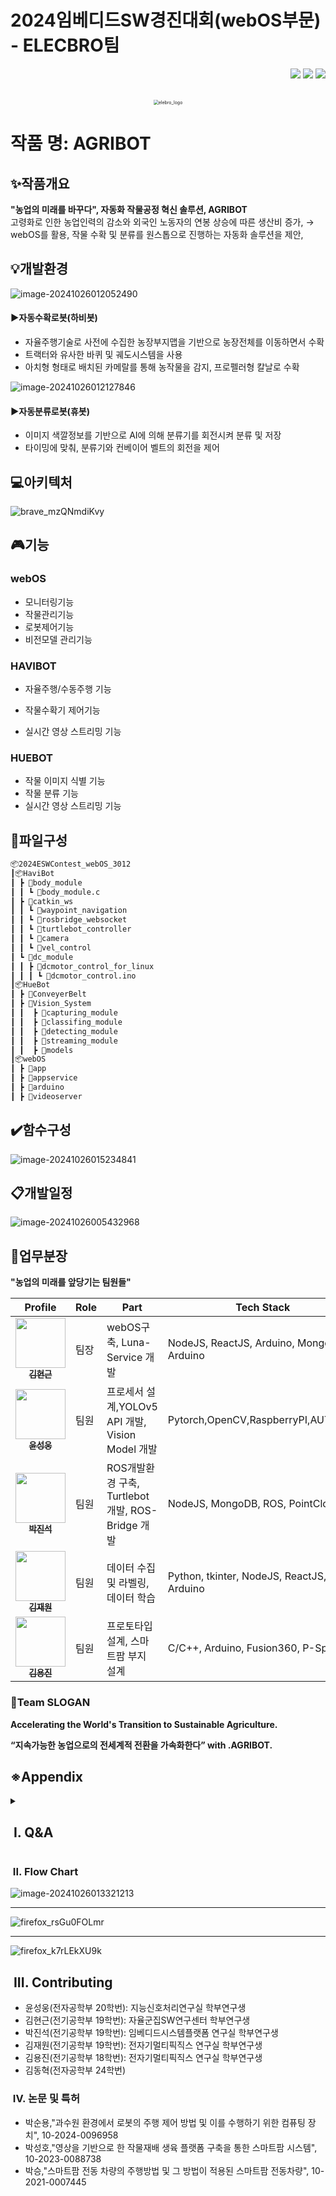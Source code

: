 # 2024임베디드SW경진대회(webOS부문) - ELECBRO팀
<div align="right">
<a href="https://github.com/YUNSUNGWOONG/2024ESWContest_webOS_3012"><img src="https://img.shields.io/badge/github-%23121011.svg?style=for-the-badge&logo=github&logoColor=white"/></a>
<a href="https://www.youtube.com/watch?v=8vGp5RCuV1c&list=PL55PqTOxkIlj9y1oz22rkJxP7jqsUbBGb&index=1"><img src="https://img.shields.io/badge/YouTube-%23FF0000.svg?style=for-the-badge&logo=YouTube&logoColor=white"/></a>
<a href="https://velog.io/@2170004487z/series/%EC%A0%9C22%ED%9A%8C-%EC%9E%84%EB%B2%A0%EB%94%94%EB%93%9CSW%EA%B2%BD%EC%A7%84%EB%8C%80%ED%9A%8C" target="_blank"><img src="https://img.shields.io/badge/Velog_(2170004487z)-20C997?style=for-the-badge&logo=velog&logoColor=white"/></a>
</div>


<p align="center">
  <br>
 	<img src="./assets/images/README/image-20241026190510507.png" alt="elebro_logo" style="zoom:50%;" />
  <br>
</p>



# 작품 명: AGRIBOT

## ✨작품개요
**"농업의 미래를 바꾸다", 자동화 작물공정 혁신 솔루션, AGRIBOT**<br>
고령화로 인한 농업인력의 감소와 외국인 노동자의 연봉 상승에 따른 생산비 증가,
→ webOS를 활용, 작물 수확 및 분류를 원스톱으로 진행하는 자동화 솔루션을 제안,



## 💡개발환경

![image-20241026012052490](./assets/images/README/image-20241026012052490.png)

#### ▶자동수확로봇(하비봇)

- 자율주행기술로 사전에 수집한 농장부지맵을 기반으로 농장전체를 이동하면서 수확
- 트랙터와 유사한 바퀴 및 궤도시스템을 사용
- 아치형 형태로 배치된 카메랄를 통해 농작물을 감지, 프로펠러형 칼날로 수확



![image-20241026012127846](./assets/images/README/image-20241026012127846.png)

#### ▶자동분류로봇(휴봇)

- 이미지 색깔정보를 기반으로 AI에 의해 분류기를 회전시켜 분류 및 저장
- 타이밍에 맞춰, 분류기와 컨베이어 벨트의 회전을 제어



##  💻아키텍처

![brave_mzQNmdiKvy](./assets/images/README/brave_mzQNmdiKvy.webp)

## 🎮기능

### webOS

- 모니터링기능
- 작물관리기능
- 로봇제어기능
- 비전모델 관리기능



### HAVIBOT

- 자율주행/수동주행 기능
- 작물수확기 제어기능

- 실시간 영상 스트리밍 기능



### HUEBOT

- 작물 이미지 식별 기능
- 작물 분류 기능
- 실시간 영상 스트리밍 기능







## 📂파일구성

```bash
📦2024ESWContest_webOS_3012
┃📦HaviBot
┃ ┣ 📂body_module
┃ ┃ ┗ 📜body_module.c
┃ ┣ 📂catkin_ws
┃ ┃ ┗ 📂waypoint_navigation
┃ ┃ ┗ 📂rosbridge_websocket
┃ ┃ ┗ 📂turtlebot_controller
┃ ┃ ┗ 📂camera
┃ ┃ ┗ 📂vel_control
┃ ┗ 📂dc_module
┃ ┃ ┣ 📂dcmotor_control_for_linux
┃ ┃ ┃ ┗ 📜dcmotor_control.ino
┃📦HueBot
┃ ┣ 📂ConveyerBelt
┃ ┣ 📂Vision_System
┃ ┃  ┣ 📂capturing_module
┃ ┃  ┣ 📂classifing_module
┃ ┃  ┣ 📂detecting_module
┃ ┃  ┣ 📂streaming_module
┃ ┃  ┣ 📂models
┃📦webOS
┃ ┣ 📂app
┃ ┣ 📂appservice
┃ ┣ 📂arduino
┃ ┣ 📂videoserver
```



## ✔️함수구성

![image-20241026015234841](./assets/images/README/image-20241026015234841.png)







## 📋개발일정

![image-20241026005432968](./assets/images/README/image-20241026005432968.png)





## 📑업무분장

**"농업의 미래를 앞당기는 팀원들"**

| Profile | Role | Part | Tech Stack |
| ------- | ---- | ---- | ---------- |
| <div align="center"><a href="https://blog.naver.com/yhon89"><img src="./assets/images/README/hyongoon.png" width="80px;" alt=""/><br/><sub><b>김현근</b><sub></a></div> | 팀장 | webOS구축, Luna-Service 개발 | NodeJS, ReactJS, Arduino, MongoDB, Arduino |
| <div align="center"><a href="https://blog.naver.com/yhon89"><img src="./assets/images/README/sungwoong.png" width="80px;" alt=""/><br/><sub><b>윤성웅</b><sub></a></div> | 팀원 | 프로세서 설계,YOLOv5 API 개발, Vision Model 개발 | Pytorch,OpenCV,RaspberryPI,AUTOSAR |
| <div align="center"><a href="https://blog.naver.com/yhon89"><img src="./assets/images/README/jinseok.png" width="80px;" alt=""/><br/><sub><b>박진석<sub></a></div> | 팀원 | ROS개발환경 구축, Turtlebot 개발, ROS-Bridge 개발 | NodeJS, MongoDB, ROS, PointCloud |
| <div align="center"><a href="https://blog.naver.com/yhon89"><img src="./assets/images/README/jaewon.png" width="80px;" alt=""/><br/><sub><b>김재원</b><sub></a></div> | 팀원 | 데이터 수집 및 라벨링, 데이터 학습 | Python, tkinter, NodeJS, ReactJS, Arduino |
| <div align="center"><a href="https://blog.naver.com/yhon89"><img src="./assets/images/README/yongjin.png" width="80px;" alt=""/><br/><sub><b>김용진</b><sub></a></div> | 팀원 | 프로토타입 설계, 스마트팜 부지 설계 | C/C++, Arduino, Fusion360, P-Spice |



### 📣Team SLOGAN

**Accelerating the World's Transition to Sustainable Agriculture.**

**“지속가능한 농업으로의 전세계적 전환을 가속화한다” with .AGRIBOT.**



## ※Appendix

<details>
<summary><h2>&nbsp;I. Q&A </h2></summary><br/>

**❓** 스마트팜을 도입하려는 농장주의 재배 작물이 다양할 수 있는데, 사과, 딸기, 오렌지, 참외 등 다양한 작물에 대해 분류할 수 있는 방안이 있나요?

**🅰** YOLOv5 기반 비전 모델을 통해 농작물의 범주를 고려한 다양한 비전 모델을 개발할 계획이며, 농장 환경에 맞는 데이터를 확보하면 맞춤형 모델 제작이 가능해 작물 종류에 따른 제약이 없습니다.

<hr>

**❓** 작물을 재배하거나 운송, 분류할 때 작물의 손상을 줄여야 상품 가치가 높아질 텐데, 일렉브로 팀의 수확 과정에서 작물 손상이 많이 발생하지 않을까요?

**🅰** 저희는 상품 가치가 높은 작물의 손상을 줄이기 위해 로봇팔 디자인을 개선하거나, 충격 흡수에 적합한 부드러운 소재를 활용하여 손상 최소화 방안을 마련할 수 있습니다.

<hr>
**❓** 현재 webOS에서 하비봇만 제어하고 있으며, 휴봇은 별도로 제어되고 있는데, 두 로봇을 통합하여 중앙 제어할 필요는 없는가? 현재 두 로봇 간의 작업이 순조롭게 이어지고 있는가?

**🅰** 두 로봇은 하나의 시스템에 속하지만 각각 수확과 분류라는 독립적인 역할을 수행하고 있어, 개별 제어로도 작업 효율을 유지할 수 있습니다. 이 독립적인 제어 구조는 webOS 시스템의 부담을 줄이고 각 로봇의 최적 성능을 보장하며, 유지 관리 및 확장에도 유연하게 대응할 수 있어 추가 기능이 필요할 경우에도 무리가 없습니다.

<hr>

**❓** 이 시스템을 통해 수확한 데이터는 어떻게 활용하나요?

**🅰** 수확 데이터는 유동 자동화, 가격 최적화, 가격 최적화, 농장관리에 활용되어 신선도 유지와 품질관리를 돕고, 소비자 맞춤 서비스와 스마트 농업 시스템 구축에 기여할 수 있습니다.



<br/>
</details>






### &nbsp;II. Flow Chart

![image-20241026013321213](./assets/images/README/image-20241026013321213.png)

<hr>

![firefox_rsGu0FOLmr](./assets/images/README/firefox_rsGu0FOLmr.webp)

<hr>

![firefox_k7rLEkXU9k](./assets/images/README/firefox_k7rLEkXU9k.webp)



## &nbsp;III. Contributing

- 윤성웅(전자공학부 20학번): 지능신호처리연구실 학부연구생
- 김현근(전기공학부 19학번): 자율군집SW연구센터 학부연구생
- 박진석(전기공학부 19학번): 임베디드시스템플랫폼 연구실 학부연구생
- 김재원(전기공학부 19학번): 전자기멀티픽직스 연구실 학부연구생
- 김용진(전기공학부 18학번): 전자기멀티픽직스 연구실 학부연구생
- 김동혁(전자공학부 24학번)



### &nbsp;IV. 논문 및 특허

- 박순용,"과수원 환경에서 로봇의 주행 제어 방법 및 이를 수행하기 위한 컴퓨팅 장치", 10-2024-0096958
- 박성호,"영상을 기반으로 한 작물재배 생육 플랫폼 구축을 통한 스마트팜 시스템", 10-2023-0088738
- 박승,"스마트팜 전동 차량의 주행방법 및 그 방법이 적용된 스마트팜 전동차량", 10-2021-0007445
